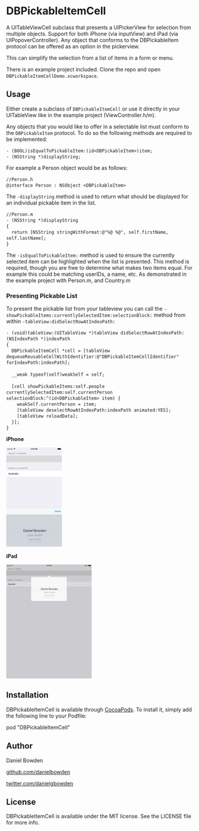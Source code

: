 # DBPickableItemCell

A UITableViewCell subclass that presents a UIPickerView for selection from multiple objects. Support for both iPhone (via inputView) and iPad (via UIPopoverController). Any object that conforms to the DBPickableItem protocol can be offered as an option in the pickerview.

This can simplify the selection from a list of items in a form or menu.

There is an example project included. Clone the repo and open `DBPickableItemCellDemo.xcworkspace`.

## Usage

Either create a subclass of `DBPickableItemCell` or use it directly in your UITableView like in the example project (ViewController.h/m).

Any objects that you would like to offer in a selectable list must conform to the `DBPickableItem` protocol. To do so the following methods are required to be implemented:

```objc
- (BOOL)isEqualToPickableItem:(id<DBPickableItem>)item;
- (NSString *)displayString;
```

For example a Person object would be as follows:

```objc
//Person.h
@interface Person : NSObject <DBPickableItem>
```

The `-displayString` method is used to return what should be displayed for an individual pickable item in the list.

```objc
//Person.m
- (NSString *)displayString
{
  return [NSString stringWithFormat:@"%@ %@", self.firstName, self.lastName];
}
```

The `-isEqualToPickableItem:` method is used to ensure the currently selected item can be highlighted when the list is presented. This method is required, though you are free to determine what makes two items equal. For example this could be matching userIDs, a name, etc. As demonstrated in the example project with Person.m, and Country.m

### Presenting Pickable List

To present the pickable list from your tableview you can call the `-showPickableItems:currentlySelectedItem:selectionBlock:` method from within `-tableView:didSelectRowAtIndexPath:`

```objc
- (void)tableView:(UITableView *)tableView didSelectRowAtIndexPath:(NSIndexPath *)indexPath
{
  DBPickableItemCell *cell = [tableView dequeueReusableCellWithIdentifier:@"DBPickableItemCellIdentifier" forIndexPath:indexPath];

  __weak typeof(self)weakSelf = self;

  [cell showPickableItems:self.people currentlySelectedItem:self.currentPerson selectionBlock:^(id<DBPickableItem> item) {
    weakSelf.currentPerson = item;
    [tableView deselectRowAtIndexPath:indexPath animated:YES];
    [tableView reloadData];
  }];
}
```
**iPhone**

[![iPhone](/Example/Screenshots/DBPickableItemCell-iPhone-small.png?raw=true)](/Example/Screenshots/DBPickableItemCell-iPhone.png?raw=true)


**iPad**

[![iPad](/Example/Screenshots/DBPickableItemCell-iPad-small.png?raw=true)](/Example/Screenshots/DBPickableItemCell-iPad.png?raw=true)

## Installation

DBPickableItemCell is available through [CocoaPods](http://cocoapods.org). To install
it, simply add the following line to your Podfile:

pod "DBPickableItemCell"

## Author

Daniel Bowden

[github.com/danielbowden](https://github.com/danielbowden)

[twitter.com/danielgbowden](https://twitter.com/danielgbowden)

## License

DBPickableItemCell is available under the MIT license. See the LICENSE file for more info.
